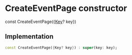 


# CreateEventPage constructor






const
CreateEventPage({[Key](https://api.flutter.dev/flutter/foundation/Key-class.html)? key})





## Implementation

```dart
const CreateEventPage({Key? key}) : super(key: key);
```







